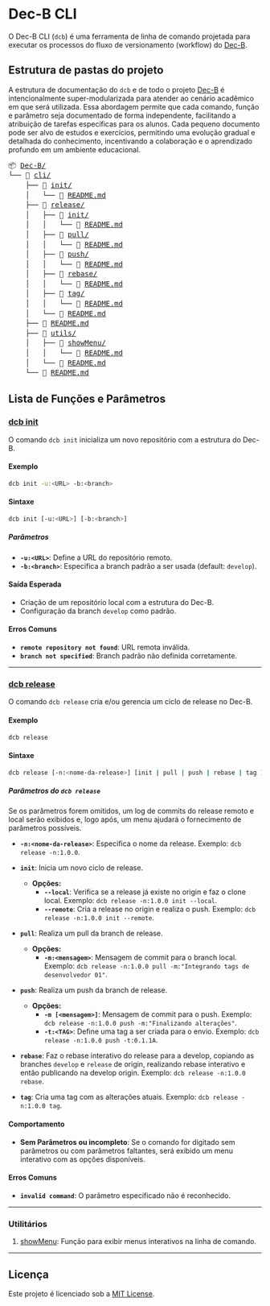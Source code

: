 # Dec-B CLI

O Dec-B CLI (`dcb`) é uma ferramenta de linha de comando projetada para executar os processos do fluxo de versionamento (workflow) do [Dec-B](https://github.com/SysDevTools/Dec-B).

## Estrutura de pastas do projeto

A estrutura de documentação do `dcb` e de todo o projeto [Dec-B](https://github.com/SysDevTools/Dec-B) é intencionalmente super-modularizada para atender ao cenário acadêmico em que será utilizada. Essa abordagem permite que cada comando, função e parâmetro seja documentado de forma independente, facilitando a atribuição de tarefas específicas para os alunos. Cada pequeno documento pode ser alvo de estudos e exercícios, permitindo uma evolução gradual e detalhada do conhecimento, incentivando a colaboração e o aprendizado profundo em um ambiente educacional.

<pre style="font-weight: normal; line-height: 1.4; font-size: 14px;">
📦 <a href="./README.md">Dec-B/</a>
└── 📂 <a href="./cli/README.md">cli/</a>  
    ├── 📂 <a href="./scripts/init/README.md">init/</a>  
    │   └── 📜 <a href="./scripts/init/README.md">README.md</a>  
    ├── 📂 <a href="./scripts/release/README.md">release/</a>  
    │   ├── 📂 <a href="./scripts/release/init/README.md">init/</a>  
    │   │   └── 📜 <a href="./scripts/release/init/README.md">README.md</a>  
    │   ├── 📂 <a href="./scripts/release/pull/README.md">pull/</a>  
    │   │   └── 📜 <a href="./scripts/release/pull/README.md">README.md</a>  
    │   ├── 📂 <a href="./scripts/release/push/README.md">push/</a>  
    │   │   └── 📜 <a href="./scripts/release/push/README.md">README.md</a>  
    │   ├── 📂 <a href="./scripts/release/rebase/README.md">rebase/</a>  
    │   │   └── 📜 <a href="./scripts/release/rebase/README.md">README.md</a>  
    │   ├── 📂 <a href="./scripts/release/tag/README.md">tag/</a>  
    │   │   └── 📜 <a href="./scripts/release/tag/README.md">README.md</a>  
    │   └── 📜 <a href="./scripts/release/README.md">README.md</a>  
    ├── 📜 <a href="./scripts/README.md">README.md</a>  
    ├── 📂 <a href="./utils/README.md">utils/</a>  
    │   ├── 📂 <a href="./utils/showMenu/README.md">showMenu/</a>  
    │   │   └── 📜 <a href="./utils/showMenu/README.md">README.md</a>  
    │   └── 📜 <a href="./utils/README.md">README.md</a>  
    └── 📜 <a href="./README.md">README.md</a>  
</pre>


## Lista de Funções e Parâmetros

### [dcb init](./scripts/init/pt-br/README.md)

O comando `dcb init` inicializa um novo repositório com a estrutura do Dec-B. 

#### Exemplo
```bash
dcb init -u:<URL> -b:<branch>
```

#### Sintaxe
```bash
dcb init [-u:<URL>] [-b:<branch>]
```

##### Parâmetros
- **`-u:<URL>`**: Define a URL do repositório remoto.
- **`-b:<branch>`**: Especifica a branch padrão a ser usada (default: `develop`).

#### Saída Esperada
- Criação de um repositório local com a estrutura do Dec-B.
- Configuração da branch `develop` como padrão.

#### Erros Comuns
- **`remote repository not found`**: URL remota inválida.
- **`branch not specified`**: Branch padrão não definida corretamente.

---

### [dcb release](./scripts/release/pt-br/README.md)

O comando `dcb release` cria e/ou gerencia um ciclo de release no Dec-B.

#### Exemplo
```bash
dcb release
```

#### Sintaxe
```bash
dcb release [-n:<nome-da-release>] [init | pull | push | rebase | tag ]
```

##### Parâmetros do `dcb release`
Se os parâmetros forem omitidos, um log de commits do release remoto e local serão exibidos e, logo após, um menu ajudará o fornecimento de parâmetros possíveis.

- **`-n:<nome-da-release>`**: Especifica o nome da release. Exemplo: `dcb release -n:1.0.0`.

- **`init`**: Inicia um novo ciclo de release.
  - **Opções:**
    - **`--local`**: Verifica se a release já existe no origin e faz o clone local. Exemplo: `dcb release -n:1.0.0 init --local`.
    - **`--remote`**: Cria a release no origin e realiza o push. Exemplo: `dcb release -n:1.0.0 init --remote`.

- **`pull`**: Realiza um pull da branch de release.
  - **Opções:**
    - **`-m:<mensagem>`**: Mensagem de commit para o branch local. Exemplo: `dcb release -n:1.0.0 pull -m:"Integrando tags de desenvolvedor 01"`.

- **`push`**: Realiza um push da branch de release.
  - **Opções:**
    - **`-m [<mensagem>]`**: Mensagem de commit para o push. Exemplo: `dcb release -n:1.0.0 push -m:"Finalizando alterações"`.
    - **`-t:<TAG>`**: Define uma tag a ser criada para o envio. Exemplo: `dcb release -n:1.0.0 push -t:0.1.1A`.

- **`rebase`**: Faz o rebase interativo do release para a develop, copiando as branches `develop` e `release` de origin, realizando rebase interativo e então publicando na develop origin. Exemplo: `dcb release -n:1.0.0 rebase`.
    
- **`tag`**: Cria uma tag com as alterações atuais. Exemplo: `dcb release -n:1.0.0 tag`.

#### Comportamento
- **Sem Parâmetros ou incompleto**: Se o comando for digitado sem parâmetros ou com parâmetros faltantes, será exibido um menu interativo com as opções disponíveis.

#### Erros Comuns
- **`invalid command`**: O parâmetro especificado não é reconhecido.

---

### Utilitários

1. [showMenu](./utils/showMenu/README.md): Função para exibir menus interativos na linha de comando.

---

## Licença
Este projeto é licenciado sob a [MIT License](LICENSE).
